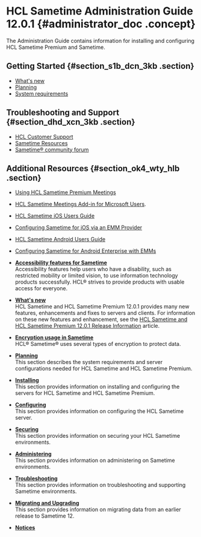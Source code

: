# HCL Sametime Administration Guide 12.0.1 {#administrator_doc .concept}

The Administration Guide contains information for installing and configuring HCL Sametime Premium and Sametime.

## Getting Started {#section_s1b_dcn_3kb .section}

-   [What's new](whats_new.md)
-   [Planning](planning.md)
-   [System requirements](https://support.hcltechsw.com/csm?id=kb_article&sysparm_article=KB0100619)

## Troubleshooting and Support {#section_dhd_xcn_3kb .section}

-   [HCL Customer Support](https://hclpnpsupport.hcltech.com/csm)
-   [Sametime Resources](https://hclpnpsupporttest.service-now.com/csm?id=sametime_support)
-   [Sametime® community forum](https://support.hcltechsw.com/community?id=community_forum&sys_id=e3c946d01b80841077761fc58d4bcb04)

## Additional Resources {#section_ok4_wty_hlb .section}

-   [Using HCL Sametime Premium Meetings](https://help.hcltechsw.com/sametime/12/meetings/index.html)
-   [HCL Sametime Meetings Add-in for Microsoft Users](https://help.hcltechsw.com/sametime/12/addin/index.html).
-   [HCL Sametime iOS Users Guide](https://help.hcltechsw.com/sametime/12/ios/index.html)
-   [Configuring Sametime for iOS via an EMM Provider](https://support.hcltechsw.com/csm?id=kb_article&sysparm_article=KB0078619)
-   [HCL Sametime Android Users Guide](https://help.hcltechsw.com/sametime/12/android/index.html)
-   [Configuring Sametime for Android Enterprise with EMMs](https://support.hcltechsw.com/csm?id=kb_article&sysparm_article=KB0078794)

-   **[Accessibility features for Sametime](over_accessibility.md)**  
Accessibility features help users who have a disability, such as restricted mobility or limited vision, to use information technology products successfully. HCL® strives to provide products with usable access for everyone.
-   **[What's new](whats_new.md)**  
HCL Sametime and HCL Sametime Premium 12.0.1 provides many new features, enhancements and fixes to servers and clients. For information on these new features and enhancement, see the [HCL Sametime and HCL Sametime Premium 12.0.1 Release Information](https://support.hcltechsw.com/csm?id=kb_article&sysparm_article=KB0101413) article.
-   **[Encryption usage in Sametime](overview_encryption.md)**  
HCL® Sametime® uses several types of encryption to protect data.
-   **[Planning](planning.md)**  
This section describes the system requirements and server configurations needed for HCL Sametime and HCL Sametime Premium.
-   **[Installing](installing.md)**  
This section provides information on installing and configuring the servers for HCL Sametime and HCL Sametime Premium.
-   **[Configuring](configuring.md)**  
This section provides information on configuring the HCL Sametime server.
-   **[Securing](securing.md)**  
This section provides information on securing your HCL Sametime environments.
-   **[Administering](administering.md)**  
This section provides information on administering on Sametime environments.
-   **[Troubleshooting](troubleshooting.md)**  
This section provides information on troubleshooting and supporting Sametime environments.
-   **[Migrating and Upgrading](migrating.md)**  
This section provides information on migrating data from an earlier release to Sametime 12.
-   **[Notices](notices.md)**  



